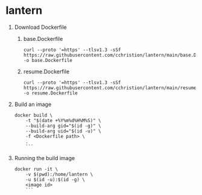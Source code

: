 # lantern

1. Download Dockerfile
    1. base.Dockerfile
       ```shell
       curl --proto '=https' --tlsv1.3 -sSf https://raw.githubusercontent.com/cchristion/lantern/main/base.Dockerfile -o base.Dockerfile
       ```
    2. resume.Dockerfile
       ```shell
       curl --proto '=https' --tlsv1.3 -sSf https://raw.githubusercontent.com/cchristion/lantern/main/resume.Dockerfile -o resume.Dockerfile
       ```

2. Build an image
    ```shell
    docker build \
        -t "$(date +%Y%m%d%H%M%S)" \
        --build-arg gid="$(id -g)" \
        --build-arg uid="$(id -u)" \
        -f <Dockerfile path> \
        .
        ```

3. Running the build image
    ```shell
    docker run -it \
        -v $(pwd):/home/lantern \
        -u $(id -u):$(id -g) \
        <image id>
        ```